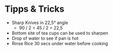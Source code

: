# Tipps & Tricks
+ Sharp Knives in 22,5° angle
  + 90 / 2 = 45 / 2 = 22,5
+ Bottom site of tea cups can be used to sharpen
+ Drop of water to see if pan is hot
+ Rinse Rice 30 secs under water before cooking